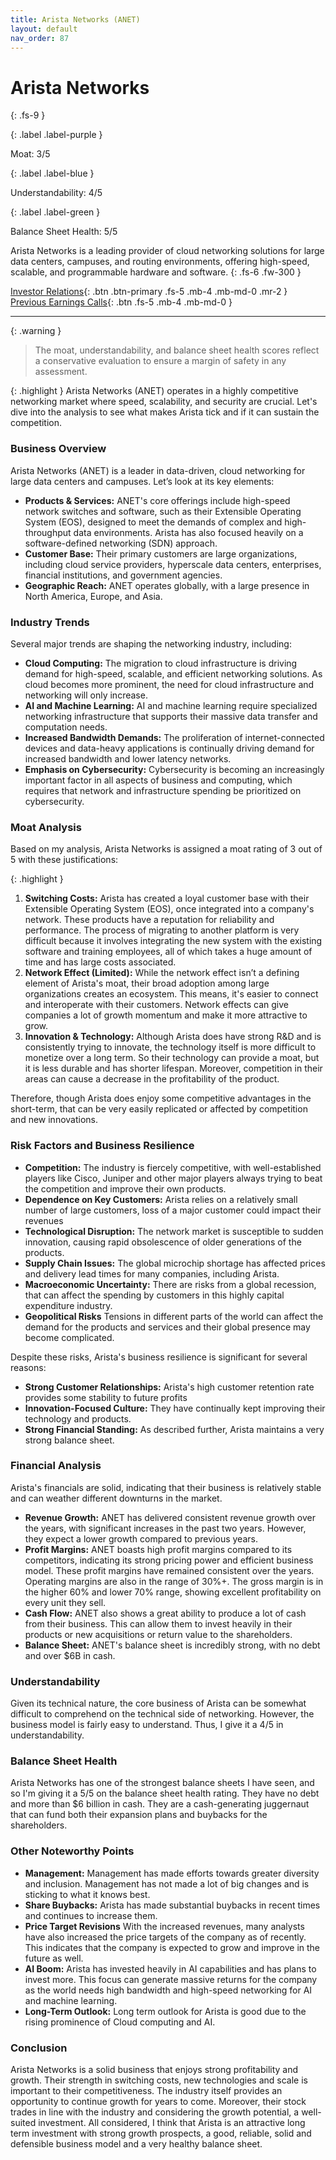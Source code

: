 ```yaml
---
title: Arista Networks (ANET)
layout: default
nav_order: 87
---
```


# Arista Networks
{: .fs-9 }

{: .label .label-purple }

Moat: 3/5

{: .label .label-blue }

Understandability: 4/5

{: .label .label-green }

Balance Sheet Health: 5/5

Arista Networks is a leading provider of cloud networking solutions for large data centers, campuses, and routing environments, offering high-speed, scalable, and programmable hardware and software.
{: .fs-6 .fw-300 }

[Investor Relations](https://www.google.com/search?q=ANET+investor+relations){: .btn .btn-primary .fs-5 .mb-4 .mb-md-0 .mr-2 }
[Previous Earnings Calls](https://discountingcashflows.com/company/ANET/transcripts/){: .btn .fs-5 .mb-4 .mb-md-0 }

---

{: .warning }
>The moat, understandability, and balance sheet health scores reflect a conservative evaluation to ensure a margin of safety in any assessment.



{: .highlight }
Arista Networks (ANET) operates in a highly competitive networking market where speed, scalability, and security are crucial. Let's dive into the analysis to see what makes Arista tick and if it can sustain the competition.

### Business Overview

Arista Networks (ANET) is a leader in data-driven, cloud networking for large data centers and campuses. Let’s look at its key elements:

*   **Products & Services:** ANET's core offerings include high-speed network switches and software, such as their Extensible Operating System (EOS), designed to meet the demands of complex and high-throughput data environments. Arista has also focused heavily on a software-defined networking (SDN) approach.
*   **Customer Base:** Their primary customers are large organizations, including cloud service providers, hyperscale data centers, enterprises, financial institutions, and government agencies.
*   **Geographic Reach:** ANET operates globally, with a large presence in North America, Europe, and Asia.

### Industry Trends
Several major trends are shaping the networking industry, including:
*  **Cloud Computing:** The migration to cloud infrastructure is driving demand for high-speed, scalable, and efficient networking solutions. As cloud becomes more prominent, the need for cloud infrastructure and networking will only increase.
*  **AI and Machine Learning:** AI and machine learning require specialized networking infrastructure that supports their massive data transfer and computation needs.
*  **Increased Bandwidth Demands:** The proliferation of internet-connected devices and data-heavy applications is continually driving demand for increased bandwidth and lower latency networks.
* **Emphasis on Cybersecurity:** Cybersecurity is becoming an increasingly important factor in all aspects of business and computing, which requires that network and infrastructure spending be prioritized on cybersecurity.

### Moat Analysis

Based on my analysis, Arista Networks is assigned a moat rating of 3 out of 5 with these justifications:

{: .highlight }
1.  **Switching Costs:**  Arista has created a loyal customer base with their Extensible Operating System (EOS), once integrated into a company's network. These products have a reputation for reliability and performance. The process of migrating to another platform is very difficult because it involves integrating the new system with the existing software and training employees, all of which takes a huge amount of time and has large costs associated.
2.   **Network Effect (Limited):**  While the network effect isn’t a defining element of Arista's moat, their broad adoption among large organizations creates an ecosystem. This means, it's easier to connect and interoperate with their customers. Network effects can give companies a lot of growth momentum and make it more attractive to grow.
3.  **Innovation & Technology:** Although Arista does have strong R&D and is consistently trying to innovate, the technology itself is more difficult to monetize over a long term. So their technology can provide a moat, but it is less durable and has shorter lifespan. Moreover, competition in their areas can cause a decrease in the profitability of the product.

Therefore, though Arista does enjoy some competitive advantages in the short-term, that can be very easily replicated or affected by competition and new innovations.

### Risk Factors and Business Resilience

* **Competition:** The industry is fiercely competitive, with well-established players like Cisco, Juniper and other major players always trying to beat the competition and improve their own products. 
* **Dependence on Key Customers:** Arista relies on a relatively small number of large customers, loss of a major customer could impact their revenues
* **Technological Disruption:** The network market is susceptible to sudden innovation, causing rapid obsolescence of older generations of the products. 
* **Supply Chain Issues:** The global microchip shortage has affected prices and delivery lead times for many companies, including Arista.
* **Macroeconomic Uncertainty:** There are risks from a global recession, that can affect the spending by customers in this highly capital expenditure industry.
* **Geopolitical Risks** Tensions in different parts of the world can affect the demand for the products and services and their global presence may become complicated.

Despite these risks, Arista's business resilience is significant for several reasons:
* **Strong Customer Relationships:** Arista's high customer retention rate provides some stability to future profits
* **Innovation-Focused Culture:** They have continually kept improving their technology and products.
* **Strong Financial Standing:** As described further, Arista maintains a very strong balance sheet.
 
### Financial Analysis

Arista's financials are solid, indicating that their business is relatively stable and can weather different downturns in the market.

*   **Revenue Growth:** ANET has delivered consistent revenue growth over the years, with significant increases in the past two years. However, they expect a lower growth compared to previous years.
*   **Profit Margins:** ANET boasts high profit margins compared to its competitors, indicating its strong pricing power and efficient business model. These profit margins have remained consistent over the years. Operating margins are also in the range of 30%+. The gross margin is in the higher 60% and lower 70% range, showing excellent profitability on every unit they sell.
*   **Cash Flow:** ANET also shows a great ability to produce a lot of cash from their business. This can allow them to invest heavily in their products or new acquisitions or return value to the shareholders.
*   **Balance Sheet:** ANET's balance sheet is incredibly strong, with no debt and over $6B in cash.

### Understandability

Given its technical nature, the core business of Arista can be somewhat difficult to comprehend on the technical side of networking. However, the business model is fairly easy to understand. Thus, I give it a 4/5 in understandability. 

### Balance Sheet Health
Arista Networks has one of the strongest balance sheets I have seen, and so I'm giving it a 5/5 on the balance sheet health rating. They have no debt and more than $6 billion in cash. They are a cash-generating juggernaut that can fund both their expansion plans and buybacks for the shareholders.

### Other Noteworthy Points
*  **Management:**  Management has made efforts towards greater diversity and inclusion. Management has not made a lot of big changes and is sticking to what it knows best.
*  **Share Buybacks:** Arista has made substantial buybacks in recent times and continues to increase them.
*  **Price Target Revisions** With the increased revenues, many analysts have also increased the price targets of the company as of recently. This indicates that the company is expected to grow and improve in the future as well. 
*  **AI Boom:** Arista has invested heavily in AI capabilities and has plans to invest more. This focus can generate massive returns for the company as the world needs high bandwidth and high-speed networking for AI and machine learning. 
*  **Long-Term Outlook:**  Long term outlook for Arista is good due to the rising prominence of Cloud computing and AI.

  

### Conclusion
Arista Networks is a solid business that enjoys strong profitability and growth. Their strength in switching costs, new technologies and scale is important to their competitiveness. The industry itself provides an opportunity to continue growth for years to come. Moreover, their stock trades in line with the industry and considering the growth potential, a well-suited investment. All considered, I think that Arista is an attractive long term investment with strong growth prospects, a good, reliable, solid and defensible business model and a very healthy balance sheet.